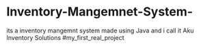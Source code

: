 # Inventory-Mangemnet-System-
its a inventory mangemnt system made using Java and i call it Aku Inventory Solutions #my_first_real_project

